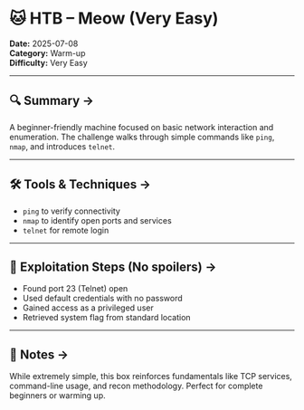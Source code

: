 # 🐱 HTB – Meow (Very Easy)

**Date:** 2025-07-08  
**Category:** Warm-up  
**Difficulty:** Very Easy  

---

## 🔍 Summary ->
A beginner-friendly machine focused on basic network interaction and enumeration. The challenge walks through simple commands like `ping`, `nmap`, and introduces `telnet`.

---

## 🛠 Tools & Techniques ->
- `ping` to verify connectivity
- `nmap` to identify open ports and services
- `telnet` for remote login

---

## 🧠 Exploitation Steps (No spoilers) ->
- Found port 23 (Telnet) open
- Used default credentials with no password
- Gained access as a privileged user
- Retrieved system flag from standard location

---

## 💭 Notes ->
While extremely simple, this box reinforces fundamentals like TCP services, command-line usage, and recon methodology. Perfect for complete beginners or warming up.
